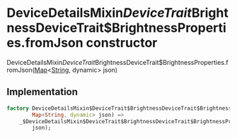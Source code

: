 


# DeviceDetailsMixin$DeviceTrait$BrightnessDeviceTrait$BrightnessProperties.fromJson constructor







DeviceDetailsMixin$DeviceTrait$BrightnessDeviceTrait$BrightnessProperties.fromJson([Map](https://api.dart.dev/stable/2.12.3/dart-core/Map-class.html)&lt;[String](https://api.dart.dev/stable/2.12.3/dart-core/String-class.html), dynamic> json)





## Implementation

```dart
factory DeviceDetailsMixin$DeviceTrait$BrightnessDeviceTrait$BrightnessProperties.fromJson(
        Map<String, dynamic> json) =>
    _$DeviceDetailsMixin$DeviceTrait$BrightnessDeviceTrait$BrightnessPropertiesFromJson(
        json);
```







